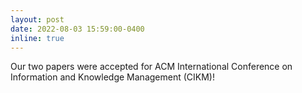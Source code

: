```yaml
---
layout: post
date: 2022-08-03 15:59:00-0400
inline: true
---
```


Our two papers were accepted for ACM International Conference on Information and Knowledge Management (CIKM)!
